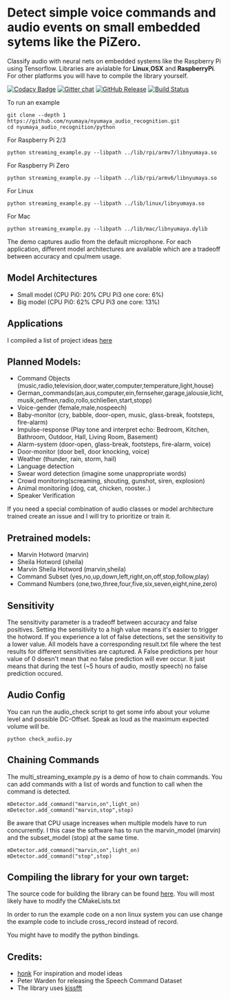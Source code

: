 # Detect simple voice commands and audio events on small embedded sytems like the PiZero.
Classify audio with neural nets on embedded systems like the Raspberry Pi using Tensorflow. Libraries are avialable for **Linux**,**OSX** and **RaspberryPi**. For other platforms you will have to compile the library yourself.

[![Codacy Badge](https://api.codacy.com/project/badge/Grade/0402219fb22244feb10c04d4befcf3dc)](https://app.codacy.com/app/yodakohl/nyumaya_audio_recognition?utm_source=github.com&utm_medium=referral&utm_content=nyumaya/nyumaya_audio_recognition&utm_campaign=Badge_Grade_Dashboard)
[![Gitter chat](https://badges.gitter.im/gitterHQ/gitter.png)](https://gitter.im/nyumaya_audio_recognition)
[![GitHub Release](https://github-basic-badges.herokuapp.com/release/nyumaya/nyumaya_audio_recognition.svg)]()
[![Build Status](https://travis-ci.org/nyumaya/nyumaya_audio_recognition.svg?branch=master)](https://travis-ci.org/nyumaya/nyumaya_audio_recognition)

To run an example

```
git clone --depth 1 https://github.com/nyumaya/nyumaya_audio_recognition.git
cd nyumaya_audio_recognition/python 
```
For Raspberry Pi 2/3
```
python streaming_example.py --libpath ../lib/rpi/armv7/libnyumaya.so
```
For Raspberry Pi Zero
```
python streaming_example.py --libpath ../lib/rpi/armv6/libnyumaya.so
```

For Linux
```
python streaming_example.py --libpath ../lib/linux/libnyumaya.so
```

For Mac
```
python streaming_example.py --libpath ../lib/mac/libnyumaya.dylib
```


The demo captures audio from the default microphone.
For each application, different model architectures are available which are a tradeoff between accuracy and cpu/mem usage.



## Model Architectures
- Small model  (CPU Pi0: 20% CPU Pi3 one core: 6%)
- Big model    (CPU Pi0: 62% CPU Pi3 one core: 13%)

## Applications 

I compiled a list of project ideas [here](https://nyumaya.com/project-ideas-for-audio-machine-learning/)

## Planned Models:

- Command Objects (music,radio,television,door,water,computer,temperature,light,house)
- German_commands(an,aus,computer,ein,fernseher,garage,jalousie,licht,musik,oeffnen,radio,rollo,schließen,start,stopp)
- Voice-gender (female,male,nospeech)
- Baby-monitor (cry, babble, door-open, music, glass-break, footsteps, fire-alarm)
- Impulse-response (Play tone and interpret echo: Bedroom, Kitchen, Bathroom, Outdoor, Hall, Living Room, Basement)
- Alarm-system (door-open, glass-break, footsteps, fire-alarm, voice)
- Door-monitor (door bell, door knocking, voice)
- Weather (thunder, rain, storm, hail)
- Language detection
- Swear word detection (imagine some unappropriate words)
- Crowd monitoring(screaming, shouting, gunshot, siren, explosion)
- Animal monitoring (dog, cat, chicken, rooster..)
- Speaker Verification

If you need a special combination of audio classes or model architecture trained create an issue and I will try to prioritize or train it.

## Pretrained models:
- Marvin Hotword (marvin)
- Sheila Hotword (sheila)
- Marvin Sheila Hotword (marvin,sheila)
- Command Subset (yes,no,up,down,left,right,on,off,stop,follow,play)
- Command Numbers (one,two,three,four,five,six,seven,eight,nine,zero)


## Sensitivity

The sensitivity parameter is a tradeoff between accuracy and false positives. Setting the sensitivity to a high value means it's easier to trigger the hotword. If you experience a lot of false detections, set the sensitivity to a lower value. 
All models have a corresponding result.txt file where the test results for different sensitivities are captured. A False predictions per hour value of 0 doesn't mean that no false prediction will ever occur. It just means that during the test (~5 hours of audio, mostly speech) no false prediction occured.

## Audio Config

You can run the audio_check script to get some info about your volume level and possible DC-Offset. Speak as loud as the maximum expected volume will be.
```
python check_audio.py
```

## Chaining Commands

The multi_streaming_example.py is a demo of how to chain commands.
You can add commands with a list of words and function to call when the command is detected.
```
mDetector.add_command("marvin,on",light_on)
mDetector.add_command("marvin,stop",stop)
```
Be aware that CPU usage increases when multiple models have to run concurrently. I this case the software has to run
the marvin_model (marvin) and the subset_model (stop) at the same time.
```
mDetector.add_command("marvin,on",light_on)
mDetector.add_command("stop",stop)
```

## Compiling the library for your own target:

The source code for building the library can be found [here](https://github.com/nyumaya/nyumaya_audio_recognition_lib).
You will most likely have to modify the CMakeLists.txt 

In order to run the example code on a non linux system you can use change the example code to include cross_record instead of record.

You might have to modify the python bindings.


## Credits:
- [honk](https://github.com/castorini/honk) For inspiration and model ideas
- Peter Warden for releasing the Speech Command Dataset
-  The library uses [kissfft](https://github.com/mborgerding/kissfft)
